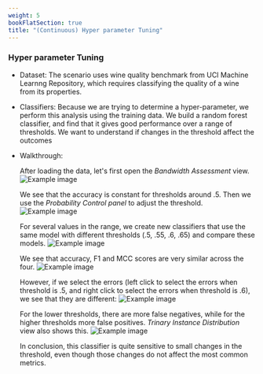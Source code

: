```yaml
---
weight: 5
bookFlatSection: true
title: "(Continuous) Hyper parameter Tuning"
---
```



### **Hyper parameter Tuning**

- Dataset: The scenario uses wine quality benchmark from UCI Machine Learnng Repository, which requires classifying the quality of a wine from its properties.

- Classifiers: Because we are trying to determine a hyper-parameter, we perform this analysis using the training data. We build a random forest
classifier, and find that it gives good performance over a range of
thresholds. We want to understand if changes in the threshold affect
the outcomes

- Walkthrough:

    After loading the data, let's first open the *Bandwidth Assessment* view.
    ![Example image](../../../../../image/wine-1.png)


    We see that the accuracy is constant for thresholds around .5. Then we use the *Probability Control panel* to adjust the threshold. 
    ![Example image](../../../../../image/wine-2.png)


    For several values in the range, we create new classifiers that use the same model with different
    thresholds (.5, .55, .6, .65) and compare these models. 
    ![Example image](../../../../../image/wine-3.png)


    We see that accuracy, F1 and MCC scores are very similar across the four.
    ![Example image](../../../../../image/wine-4.png)


    However, if we select the errors (left click to select the errors when threshold is .5, and right click to select the errors when threshold is .6), we see that they are different: 
    ![Example image](../../../../../image/wine-5.png)


    For the lower thresholds, there are more false negatives, while for the higher thresholds more false positives. *Trinary Instance Distribution* view also shows this.
    ![Example image](../../../../../image/wine-6.png)


    In conclusion, this classifier is quite sensitive to small changes in the threshold, even though those changes do not affect the most common metrics.

  